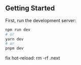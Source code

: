 

## Getting Started

First, run the development server:

```bash
npm run dev
# or
yarn dev
# or
pnpm dev
```

fix hot-reload: rm -rf .next